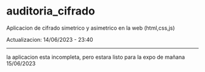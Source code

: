 # auditoria_cifrado
Aplicacion de cifrado simetrico y asimetrico en la web (html,css,js)

Actualizacion: 14/06/2023 - 23:40
*************
la aplicacion esta incompleta, pero estara listo para la expo de mañana 15/06/2023 

